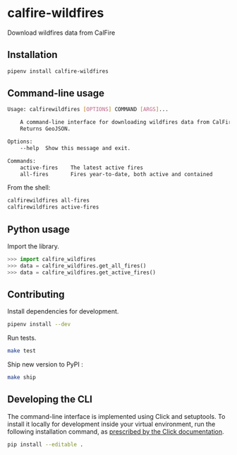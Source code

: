 # calfire-wildfires

Download wildfires data from CalFire
## Installation

```sh
pipenv install calfire-wildfires
```
## Command-line usage

```sh
Usage: calfirewildfires [OPTIONS] COMMAND [ARGS]...

    A command-line interface for downloading wildfires data from CalFire.
    Returns GeoJSON.

Options:
    --help  Show this message and exit.

Commands:
    active-fires    The latest active fires
    all-fires       Fires year-to-date, both active and contained
```

From the shell: 

```sh
calfirewildfires all-fires
calfirewildfires active-fires
```
## Python usage

Import the library. 

```python
>>> import calfire_wildfires
>>> data = calfire_wildfires.get_all_fires()
>>> data = calfire_wildfires.get_active_fires()
```

## Contributing

Install dependencies for development.

```sh
pipenv install --dev
```
Run tests.

```sh
make test
```

Ship new version to PyPI :

```sh
make ship
```
## Developing the CLI

The command-line interface is implemented using Click and setuptools. To
install it locally for development inside your virtual environment, run
the following installation command, as [prescribed by the Click
documentation](https://click.palletsprojects.com/en/7.x/setuptools/#setuptools-integration).

```sh
pip install --editable .
```